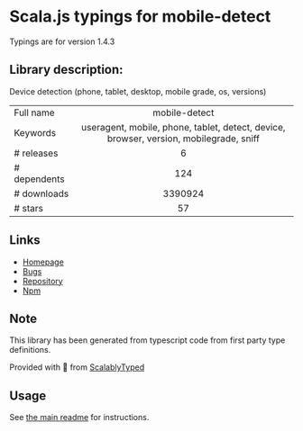 
# Scala.js typings for mobile-detect

Typings are for version 1.4.3

## Library description:
Device detection (phone, tablet, desktop, mobile grade, os, versions)

|                    |                 |
| ------------------ | :-------------: |
| Full name          | mobile-detect |
| Keywords           | useragent, mobile, phone, tablet, detect, device, browser, version, mobilegrade, sniff |
| # releases         | 6 |
| # dependents       | 124 |
| # downloads        | 3390924 |
| # stars            | 57 |

## Links
- [Homepage](http://hgoebl.github.io/mobile-detect.js/)
- [Bugs](https://github.com/hgoebl/mobile-detect.js/issues)
- [Repository](https://github.com/hgoebl/mobile-detect.js)
- [Npm](https://www.npmjs.com/package/mobile-detect)
    


## Note
This library has been generated from typescript code from first party type definitions.

Provided with :purple_heart: from [ScalablyTyped](https://github.com/oyvindberg/ScalablyTyped)

## Usage
See [the main readme](../../readme.md) for instructions.


